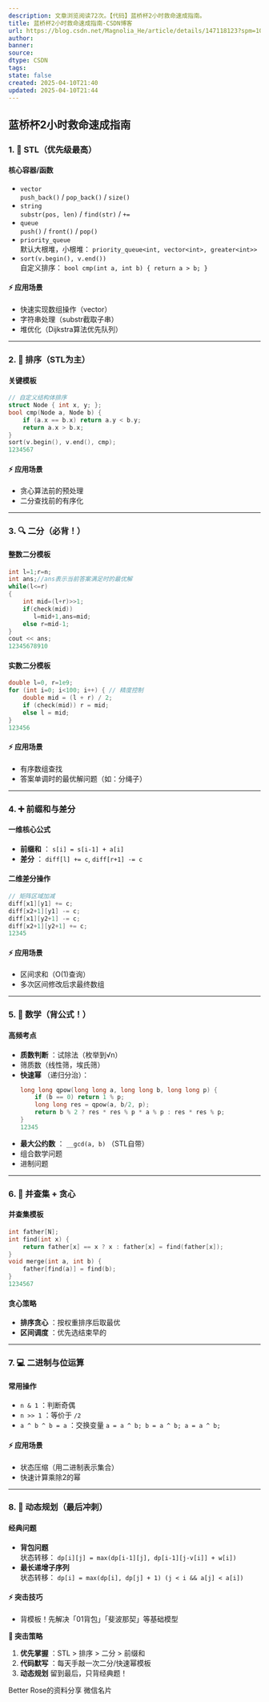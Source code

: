 ```yaml
---
description: 文章浏览阅读72次。【代码】蓝桥杯2小时救命速成指南。
title: 蓝桥杯2小时救命速成指南-CSDN博客
url: https://blog.csdn.net/Magnolia_He/article/details/147118123?spm=1001.2014.3001.5502
author: 
banner: 
source: 
dtype: CSDN
tags: 
state: false
created: 2025-04-10T21:40
updated: 2025-04-10T21:44
---
```


## 蓝桥杯2小时救命速成指南

### 1\. 🧩 STL（优先级最高）

#### 核心容器/函数

- `vector`  
	`push_back()` / `pop_back()` / `size()`
- `string`  
	`substr(pos, len)` / `find(str)` / `+=`
- `queue`  
	`push()` / `front()` / `pop()`
- `priority_queue`  
	默认大根堆，小根堆： `priority_queue<int, vector<int>, greater<int>>`
- `sort(v.begin(), v.end())`  
	自定义排序： `bool cmp(int a, int b) { return a > b; }`

#### ⚡ 应用场景

- 快速实现数组操作（vector）
- 字符串处理（substr截取子串）
- 堆优化（Dijkstra算法优先队列）

---

### 2\. 🔢 排序（STL为主）

#### 关键模板

```cpp
// 自定义结构体排序
struct Node { int x, y; };
bool cmp(Node a, Node b) { 
    if (a.x == b.x) return a.y < b.y;
    return a.x > b.x;
}
sort(v.begin(), v.end(), cmp);
1234567
```

#### ⚡ 应用场景

- 贪心算法前的预处理
- 二分查找前的有序化

---

### 3\. 🔍 二分（必背！）

#### 整数二分模板

```cpp
int l=1;r=n;
int ans;//ans表示当前答案满足时的最优解
while(l<=r) 
{
    int mid=(l+r)>>1;
    if(check(mid))
       l=mid+1,ans=mid; 
    else r=mid-1; 
}
cout << ans;
12345678910
```

#### 实数二分模板

```cpp
double l=0, r=1e9;
for (int i=0; i<100; i++) { // 精度控制
    double mid = (l + r) / 2;
    if (check(mid)) r = mid;
    else l = mid;
}
123456
```

#### ⚡ 应用场景

- 有序数组查找
- 答案单调时的最优解问题（如：分绳子）

---

### 4\. ➕ 前缀和与差分

#### 一维核心公式

- **前缀和** ： `s[i] = s[i-1] + a[i]`
- **差分** ： `diff[l] += c`, `diff[r+1] -= c`

#### 二维差分操作

```cpp
// 矩阵区域加减
diff[x1][y1] += c;
diff[x2+1][y1] -= c;
diff[x1][y2+1] -= c;
diff[x2+1][y2+1] += c;
12345
```

#### ⚡ 应用场景

- 区间求和（O(1)查询）
- 多次区间修改后求最终数组

---

### 5\. 🧮 数学（背公式！）

#### 高频考点

- **质数判断** ：试除法（枚举到√n）
- 筛质数（线性筛，埃氏筛）
- **快速幂** （递归分治）：
	```cpp
	long long qpow(long long a, long long b, long long p) {
	    if (b == 0) return 1 % p;
	    long long res = qpow(a, b/2, p);
	    return b % 2 ? res * res % p * a % p : res * res % p;
	}
	12345
	```
- **最大公约数** ： `__gcd(a, b)` （STL自带）
- 组合数学问题
- 进制问题

---

### 6\. 🤝 并查集 + 贪心

#### 并查集模板

```cpp
int father[N];
int find(int x) {
    return father[x] == x ? x : father[x] = find(father[x]);
}
void merge(int a, int b) {
    father[find(a)] = find(b);
}
1234567
```

#### 贪心策略

- **排序贪心** ：按权重排序后取最优
- **区间调度** ：优先选结束早的

---

### 7\. 💻 二进制与位运算

#### 常用操作

- `n & 1` ：判断奇偶
- `n >> 1` ：等价于 `/2`
- `a ^ b ^ b = a` ：交换变量 `a = a ^ b; b = a ^ b; a = a ^ b;`

#### ⚡ 应用场景

- 状态压缩（用二进制表示集合）
- 快速计算乘除2的幂

---

### 8\. 🐌 动态规划（最后冲刺）

#### 经典问题

- **背包问题**  
	状态转移： `dp[i][j] = max(dp[i-1][j], dp[i-1][j-v[i]] + w[i])`
- **最长递增子序列**  
	状态转移： `dp[i] = max(dp[i], dp[j] + 1) (j < i && a[j] < a[i])`

#### ⚡ 突击技巧

- 背模板！先解决「01背包」「斐波那契」等基础模型

**📌 突击策略**

1. **优先掌握** ：STL > 排序 > 二分 > 前缀和
2. **代码默写** ：每天手敲一次二分/快速幂模板
3. **动态规划** 留到最后，只背经典题！

Better Rose的资料分享 微信名片